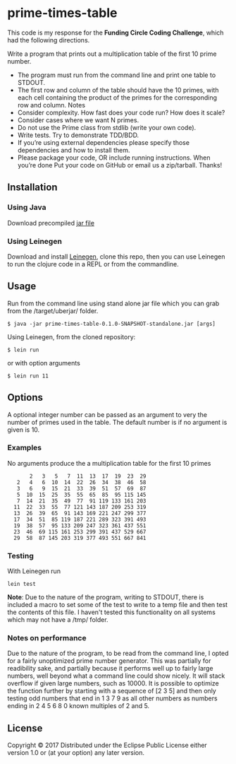 # prime-times-table

This code is my response for the **Funding Circle Coding Challenge**, which had the following directions.

Write a program that prints out a multiplication table of the first 10 prime number.
- The program must run from the command line and print one table to STDOUT.
- The first row and column of the table should have the 10 primes, with each cell
containing the product of the primes for the corresponding row and column.
Notes
- Consider complexity. How fast does your code run? How does it scale?
- Consider cases where we want N  primes.
- Do not use the Prime class from stdlib (write your own code).
- Write tests. Try to demonstrate TDD/BDD.
- If you’re using external dependencies please specify those dependencies and how to install them.
- Please package your code, OR include running instructions. When you’re done
Put your code on GitHub or email us a zip/tarball.
Thanks!

## Installation

### Using Java
Download precompiled [jar file](http://github.com/nanomonkey/target/uberjar/prime-times-table-0.1.0-SNAPSHOT-standalone.jar)

### Using Leinegen
Download and install [Leinegen](https://leiningen.org/#install), clone this repo, then you can use Leinegen to run the clojure code in a REPL or from the commandline.

## Usage

Run from the command line using stand alone jar file which you can grab from the /target/uberjar/ folder.

    $ java -jar prime-times-table-0.1.0-SNAPSHOT-standalone.jar [args]

Using Leinegen, from the cloned repository:

    $ lein run

or with option arguments

    $ lein run 11

## Options

A optional integer number can be passed as an argument to very the number of primes used in the table. The default number is if no argument is given is 10.

### Examples

No arguments produce the a multiplication table for the first 10 primes

```
       2   3   5   7  11  13  17  19  23  29
   2   4   6  10  14  22  26  34  38  46  58
   3   6   9  15  21  33  39  51  57  69  87
   5  10  15  25  35  55  65  85  95 115 145
   7  14  21  35  49  77  91 119 133 161 203
  11  22  33  55  77 121 143 187 209 253 319
  13  26  39  65  91 143 169 221 247 299 377
  17  34  51  85 119 187 221 289 323 391 493
  19  38  57  95 133 209 247 323 361 437 551
  23  46  69 115 161 253 299 391 437 529 667
  29  58  87 145 203 319 377 493 551 667 841
```

### Testing

With Leinegen run
    
    lein test

**Note**: Due to the nature of the program, writing to STDOUT, there is included a macro to set some of the test to write to a temp file and then test the contents of this file. I haven't tested this functionality on all systems which may not have a /tmp/ folder.

### Notes on performance

Due to the nature of the program, to be read from the command line, I opted for a fairly unoptimized prime number generator. This was partially for readibility sake, and partially because it performs well up to fairly large numbers, well beyond what a command line could show nicely. It will stack overflow if given large numbers, such as 10000. It is possible to optimize the function further by starting with a sequence of [2 3 5] and then only testing odd numbers that end in 1 3 7 9 as all other numbers as numbers ending in 2 4 5 6 8 0 known multiples of 2 and 5.

## License

Copyright © 2017 
Distributed under the Eclipse Public License either version 1.0 or (at
your option) any later version.

